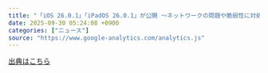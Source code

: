 ```yaml
---
title: "「iOS 26.0.1」「iPadOS 26.0.1」が公開 ～ネットワークの問題や脆弱性に対処、iPhone 17の複数の問題にも対処 - 窓の杜"
date: 2025-09-30 05:24:08 +0900
categories: ["ニュース"]
source: "https://www.google-analytics.com/analytics.js"
---
```


[出典はこちら](https://www.google-analytics.com/analytics.js)
